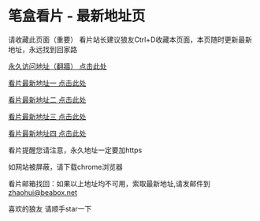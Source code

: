 # 笔盒看片 - 最新地址页

请收藏此页面（重要）
看片站长建议狼友Ctrl+D收藏本页面，本页随时更新最新地址，永远找到回家路

[永久访问地址（翻牆） 点击此处](https://beabox.net/)

[看片最新地址一 点击此处](https://2k8d6v6f1t4.shop)

[看片最新地址二 点击此处](https://2o8b4e3r4m6.shop)

[看片最新地址三 点击此处](https://2u6j9b5k8k6.shop)

[看片最新地址四 点击此处](https://2y0u5j9d5p2.shop)

看片提醒您请注意，永久地址一定要加https

如网站被屏蔽，请下载chrome浏览器

看片邮箱找回：如果以上地址均不可用，索取最新地址,请发邮件到 zhaohui@beabox.net

喜欢的狼友 请顺手star一下